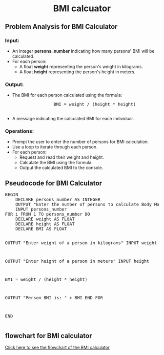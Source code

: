 
<div align = "center">
  <h1> BMI calcuator </h1>
<body>
  <div align ="left">
    <h2>Problem Analysis for BMI Calculator</h2>
    
   <h3>Input:</h3>
    <ul>
        <li>An integer <strong>persons_number</strong> indicating how many persons' BMI will be calculated.</li>
        <li>For each person:
            <ul>
                <li>A float <strong>weight</strong> representing the person's weight in kilograms.</li>
                <li>A float <strong>height</strong> representing the person's height in meters.</li>
            </ul>
        </li>
    </ul>

   <h3>Output:</h3>
    <ul>
        <li>The BMI for each person calculated using the formula:
            <pre>
                BMI = weight / (height * height)
            </pre>
        </li>
        <li>A message indicating the calculated BMI for each individual.</li>
    </ul>

  <h3>Operations:</h3>
    <ul>
        <li>Prompt the user to enter the number of persons for BMI calculation.</li>
        <li>Use a loop to iterate through each person.</li>
        <li>For each person:
            <ul>
                <li>Request and read their weight and height.</li>
                <li>Calculate the BMI using the formula.</li>
                <li>Output the calculated BMI to the console.</li>
            </ul>
        </li>
    </ul>
</body>
</html>
    
  <h2>Pseudocode for BMI Calculator</h2>
    <pre>
BEGIN
    DECLARE persons_number AS INTEGER
    OUTPUT "Enter the number of persons to calculate Body Mass Index (BMI)"
    INPUT persons_number
FOR i FROM 1 TO persons_number DO
    DECLARE weight AS FLOAT
    DECLARE height AS FLOAT
    DECLARE BMI AS FLOAT

  OUTPUT "Enter weight of a person in kilograms"
        INPUT weight

  OUTPUT "Enter height of a person in meters"
        INPUT height

   BMI = weight / (height * height)

 OUTPUT "Person BMI is: " + BMI
    END FOR

END
    </pre>
</body>
</html>
<h2> flowchart for BMI calculator</h2>
<a href="https://github.com/user-attachments/assets/6a558970-0b16-41db-b9ec-e1e0490c802b
" target="_blank">Click here to see the flowchart of the BMI calculator </a>
    
</html>
